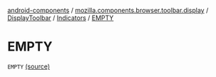 [android-components](../../../index.md) / [mozilla.components.browser.toolbar.display](../../index.md) / [DisplayToolbar](../index.md) / [Indicators](index.md) / [EMPTY](./-e-m-p-t-y.md)

# EMPTY

`EMPTY` [(source)](https://github.com/mozilla-mobile/android-components/blob/master/components/browser/toolbar/src/main/java/mozilla/components/browser/toolbar/display/DisplayToolbar.kt#L80)